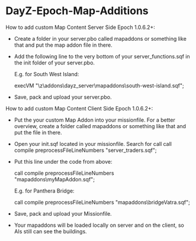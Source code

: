 # DayZ-Epoch-Map-Additions

How to add custom Map Content Server Side Epoch 1.0.6.2+:

- Create a folder in your server.pbo called mapaddons or something like that and put the map addon file in there.

- Add the following line to the very bottom of your server_functions.sqf in the init folder of your server.pbo.

  E.g. for South West Island:
  
  execVM "\z\addons\dayz_server\mapaddons\south-west-island.sqf";

- Save, pack and upload your server.pbo.



How to add custom Map Content Client Side Epoch 1.0.6.2+:


 - Put the your custom Map Addon into your missionfile. For a better overview, create a folder called mapaddons or something like that and put the file in there.

 - Open your init.sqf located in your missionfile. Search for call call compile preprocessFileLineNumbers "server_traders.sqf";

 - Put this line under the code from above:

    call compile preprocessFileLineNumbers "mapaddons\myMapAddon.sqf";
    
    E.g. for Panthera Bridge:
    
    call compile preprocessFileLineNumbers "mapaddons\bridgeVatra.sqf";

 - Save, pack and upload your Missionfile.
 
 - Your mapaddons will be loaded locally on server and on the client, so AIs still can see the buildings.
